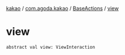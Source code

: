 [kakao](../../index.md) / [com.agoda.kakao](../index.md) / [BaseActions](index.md) / [view](./view.md)

# view

`abstract val view: ViewInteraction`